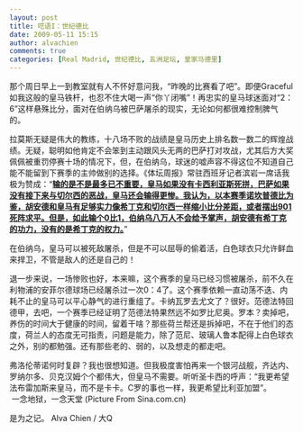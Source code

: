 ```yaml
---
layout: post
title: 呓语I：世纪德比
date: 2009-05-11 15:15
author: alvachien
comments: true
categories: [Real Madrid, 世纪德比, 五洲足坛, 皇家马德里]
---
```

<div id="bp-5CD1AA99D25FD840_641-content">

那个周日早上一到教室就有人不怀好意问我，“昨晚的比赛看了吧”。即便Graceful如我这般的皇马铁杆，也忍不住大喝一声“你丫闭嘴”！再忠实的皇马球迷面对“2：6”这样悬殊比分，面对在伯纳乌被巴萨屠杀的现实，无论如何都很难控制脾气的。 

拉莫斯无疑是伟大的教练，十八场不败的战绩是皇马历史上排名数一数二的辉煌战绩。无疑，聪明如他肯定不会笨到主动跟风头无两的巴萨打对攻战，尤其后方大奖佩佩被重罚停赛十场的情况下，但，在伯纳乌，球迷的嘘声容不得这位不知道自己能不能留到下赛季的主帅做别的选择。《体坛周报》常驻西班牙记者滨岩一席话我极为赞成：“<strong><span style="text-decoration: underline;">输的是不是最多已不重要，皇马如果没有卡西利亚斯死拼，巴萨如果没有接下来与切尔西的恶战，皇马还会输得更惨。我认为，以本赛季诺坎普德比为鉴，胡安德和皇马有足够实力像希丁克和切尔西一样缩小比分差距，或者摆出901死阵求平。但是，如此输个0比1，伯纳乌八万人不会给予掌声，胡安德有希丁克的功力，没有的是希丁克的权力。</span></strong>” 

在伯纳乌，皇马可以被死敌屠杀，但是不可以屈辱的偷着活，白色球衣只允许鲜血来捍卫，不管是敌人的还是自己的！ 

退一步来说，一场惨败也好，本来嘛，这个赛季的皇马已经习惯被屠杀，前不久在利物浦的安菲尔德球场已经屠杀过一次0：4了。这个赛季依赖一直动荡不迭、内耗不止的皇马可以平心静气的进行重组了。卡纳瓦罗去尤文了？很好。范德法特回德甲，去吧，一个赛季已经证明了范德法特果然远不如罗比尼奥。罗本？卖掉吧，养伤的时间大于健康的时间，留着干啥？那些荷兰帮还是拆掉吧，不在于他们的态度，荷兰人的态度无可指责，问题是能力，除了范尼、玻璃人鲁本配得上白色球衣之外，别的都勉强。还有那些老的、弱的，以及想走的都走吧。
<div>弗洛伦蒂诺何时复辟？我也很想知道。但我极度害怕再来一个银河战舰，齐达内、罗纳尔多、贝克汉姆个个都伟大，但皇马不需要。听听圣卡西的呼声：“我更希望法布雷加斯来皇马，而不是卡卡。C罗的事也一样，我更希望比利亚加盟”。 </div>
<img src="http://i1.sinaimg.cn/ty/g/p/2009-05-03/1241309485_Ip4rta.jpg" alt="" />
一念地狱，一念天堂 (Picture From Sina.com.cn)

是为之记。
Alva Chien / 大Q

</div>
